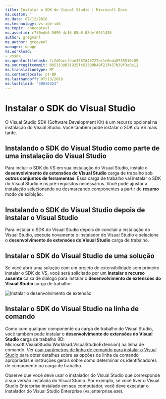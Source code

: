 ```yaml
---
title: Instalar o SDK do Visual Studio | Microsoft Docs
ms.custom: ''
ms.date: 07/12/2018
ms.technology: vs-ide-sdk
ms.topic: conceptual
ms.assetid: c730edb6-5099-4c16-85a8-08def09f1455
author: gregvanl
ms.author: gregvanl
manager: douge
ms.workload:
- vssdk
ms.openlocfilehash: fc2d0accfdae3587d43727ec1e0eda0785510c85
ms.sourcegitcommit: 0853338831925fc63398b49f21f457b39f3c0a12
ms.translationtype: MT
ms.contentlocale: pt-BR
ms.lasthandoff: 07/13/2018
ms.locfileid: "39030423"
---
```

# <a name="installing-the-visual-studio-sdk"></a>Instalar o SDK do Visual Studio

O Visual Studio SDK (Software Development Kit) é um recurso opcional na instalação do Visual Studio. Você também pode instalar o SDK do VS mais tarde.  
  
## <a name="installing-the-visual-studio-sdk-as-part-of-a-visual-studio-installation"></a>Instalando o SDK do Visual Studio como parte de uma instalação do Visual Studio

Para incluir o SDK do VS em sua instalação do Visual Studio, instale o **desenvolvimento de extensões do Visual Studio** carga de trabalho sob **outros conjuntos de ferramentas**. Essa carga de trabalho vai instalar o SDK do Visual Studio e os pré-requisitos necessários. Você pode ajustar a instalação selecionando ou desmarcando componentes a partir de **resumo** modo de exibição.
  
## <a name="installing-the-visual-studio-sdk-after-installing-visual-studio"></a>Instalando o SDK do Visual Studio depois de instalar o Visual Studio

Para instalar o SDK do Visual Studio depois de concluir a instalação do Visual Studio, execute novamente o instalador do Visual Studio e selecione o **desenvolvimento de extensões do Visual Studio** carga de trabalho.  
  
## <a name="installing-the-visual-studio-sdk-from-a-solution"></a>Instalar o SDK do Visual Studio de uma solução

Se você abrir uma solução com um projeto de extensibilidade sem primeiro instalar o SDK do VS, você será solicitado por um **instalar o recurso ausente** caixa de diálogo para instalar o **desenvolvimento de extensões do Visual Studio** carga de trabalho:

![Instalar o desenvolvimento de extensão](../extensibility/media/install-extension-development.png "instalar o desenvolvimento de extensão")  
  
## <a name="installing-the-visual-studio-sdk-from-the-command-line"></a>Instalar o SDK do Visual Studio na linha de comando

Como com qualquer componente ou carga de trabalho do Visual Studio, você também pode instalar o **desenvolvimento de extensões do Visual Studio** carga de trabalho (ID: Microsoft.VisualStudio.Workload.VisualStudioExtension) na linha de comando. Ver [usar parâmetros de linha de comando para instalar o Visual Studio](../install/use-command-line-parameters-to-install-visual-studio.md) para obter detalhes sobre as opções de linha de comando apropriadas e instruções gerais sobre como determinar os identificadores de componente ou carga de trabalho.
  
Observe que você deve usar o instalador do Visual Studio que corresponde à sua versão instalada do Visual Studio. Por exemplo, se você tiver o Visual Studio Enterprise instalado em seu computador, você deve executar o instalador do Visual Studio Enterprise (vs_enterprise.exe).